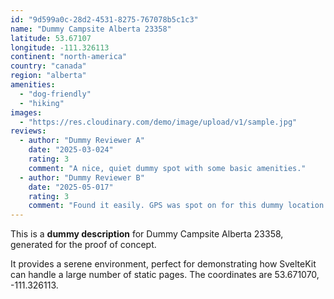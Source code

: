 ```yaml
---
id: "9d599a0c-28d2-4531-8275-767078b5c1c3"
name: "Dummy Campsite Alberta 23358"
latitude: 53.67107
longitude: -111.326113
continent: "north-america"
country: "canada"
region: "alberta"
amenities:
  - "dog-friendly"
  - "hiking"
images:
  - "https://res.cloudinary.com/demo/image/upload/v1/sample.jpg"
reviews:
  - author: "Dummy Reviewer A"
    date: "2025-03-024"
    rating: 3
    comment: "A nice, quiet dummy spot with some basic amenities."
  - author: "Dummy Reviewer B"
    date: "2025-05-017"
    rating: 3
    comment: "Found it easily. GPS was spot on for this dummy location."
---
```


This is a **dummy description** for Dummy Campsite Alberta 23358, generated for the proof of concept.

It provides a serene environment, perfect for demonstrating how SvelteKit can handle a large number of static pages. The coordinates are 53.671070, -111.326113.
